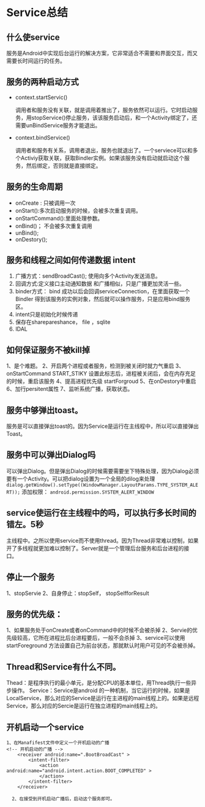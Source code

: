 
# Service总结

## 什么使service

服务是Android中实现后台运行的解决方案，它非常适合不需要和界面交互，而又需要长时间运行的任务。

## 服务的两种启动方式

* context.startServic()

    调用者和服务没有关联，就是调用着推出了，服务依然可以运行。它时启动服务，用stopService()停止服务，该该服务启动后，和一个Activity绑定了，还需要unBindService服务才能退出。

* context.bindService()

  调用者和服务有关系，调用者退出，服务也就退出了。一个serviece可以和多个Activiy获取关联，获取Bindler实例。如果该服务没有启动就启动这个服务，然后绑定，否则就是直接绑定。

## 服务的生命周期
  
  * onCreate : 只被调用一次
  * onStart():多次启动服务的时候，会被多次重复调用。
  * onStartCommand():里面处理参数。
  * onBind()； 不会被多次重复调用
  * unBind();
  * onDestory();

## 服务和线程之间如何传递数据 intent

1. 广播方式：sendBroadCast(); 使用向多个Activity发送消息。
2. 回调方式:定义接口主动通知数据 和广播相似，只是广播更加灵活一些。
3. binder方式： bind 成功以后会回调serviceConnection，在里面获取一个Bindler 得到该服务的实例对象，然后就可以操作服务，只是应用bind服务区。
4. intent只是初始化时候传递
5. 保存在sharepareshance， file ，sqlite
6. IDAL

## 如何保证服务不被kill掉

1、是个难题。
2、开启两个进程或者服务，检测到被关闭时就力气重启
3、onStartCommand START_STIKY 设置此标志后，进程被关闭后，会在内存充足的时候，重启该服务
4、提高进程优先级 startForgroud
5、在onDestory中重启
6、加行persitent属性
7、监听系统广播，获取状态。

## 服务中够弹出toast。

服务是可以直接弹出toast的。因为Service是运行在主线程中，所以可以直接弹出Toast。

## 服务中可以弹出Dialog吗

可以弹出Dialog。但是弹出Dialog的时候需要需要坐下特殊处理，因为Dialog必须要有一个Activity。可以把dialog设置为一个全局的dilog来处理
`dialog.getWindow().setType((WindowManager.LayoutParams.TYPE_SYSTEM_ALERT));`
添加权限：
`android.permission.SYSTEM_ALERT_WINDOW`

## service使运行在主线程中的吗，可以执行多长时间的错左。5秒
     
 主线程中。之所以使用service而不使用thread。因为Thread非常难以控制，如果开了多线程就更加难以控制了。Server就是一个管理后台服务和后台进程的接口。

## 停止一个服务

1、stopServie
2、自身停止：stopSelf， stopSelfforResult

## 服务的优先级：

1、如果服务处于onCreate或者onCommand中的时候不会被杀掉
2、Servie的优先级较高，它所在进程比后台进程要后，一般不会杀掉
3、service可以使用startForeground 方法设置自己为前台状态，那就默认时用户可见的不会被杀掉。
     
## Thread和Service有什么不同。

Thead：是程序执行的最小单元，是分配CPU的基本单位，用Thread执行一些异步操作。
Service：Service是android 的一种机制，当它运行的时候，如果是LocalService，那么对应的Service是运行在主进程的main线程上的。如果是远程Service，那么对应的Sercie是运行在独立进程的main线程上的。

## 开机启动一个service

    1、在Manafifest文件中定义一个开机启动的广播
    <!-- 开机启动的广播 -->
        <receiver android:name=".BootBroadCast" >
            <intent-filter>
                <action android:name="android.intent.action.BOOT_COMPLETED" >
                </action>
            </intent-filter>
        </receiver>
        
      2、在接受到开机启动广播后，启动这个服务即可。


